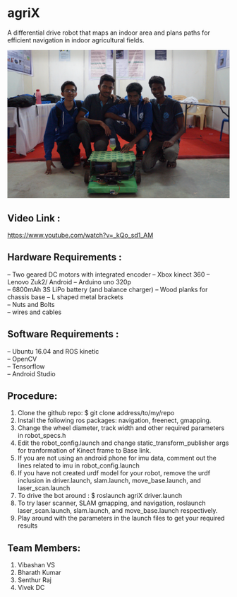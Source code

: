 # agriX
                                                                                                              
A differential drive robot that maps an indoor area and plans paths for efficient navigation in indoor agricultural fields.

![alt_text](team.JPG "image_tooltip")

## Video Link :
https://www.youtube.com/watch?v=_kQo_sd1_AM

## Hardware Requirements :
  – Two geared DC motors with integrated encoder 
  – Xbox kinect 360 
  – Lenovo Zuk2/ Android 
  – Arduino uno 320p                                                                                                          
  – 6800mAh 3S LiPo battery (and balance charger)
  – Wood planks for chassis base
  – L shaped metal brackets                                                                                                
  – Nuts and Bolts                                                                                                          
  – wires and cables                                                                                        
 
## Software Requirements :                                                                                                  
  – Ubuntu 16.04 and ROS kinetic                                                                                        
  – OpenCV                                                                                                                  
  – Tensorflow                                                                                                              
  – Android Studio
  
## Procedure:

1. Clone the github repo: $ git clone address/to/my/repo
2. Install the following ros packages: navigation, freenect, gmapping.
3. Change the wheel diameter, track width and other required parameters in robot_specs.h
4. Edit the robot_config.launch and change static_transform_publisher args for tranformation of Kinect frame to Base link.
5. If you are not using an android phone for imu data, comment out the lines related to imu in robot_config.launch
6. If you have not created urdf model for your robot, remove the urdf inclusion in driver.launch, slam.launch,
   move_base.launch, and laser_scan.launch
7. To drive the bot around : $ roslaunch agriX driver.launch
8. To try laser scanner, SLAM gmapping, and navigation, roslaunch laser_scan.launch, slam.launch, and
move_base.launch respectively.
9. Play around with the parameters in the launch files to get your required results

## Team Members:

1. Vibashan VS  
2. Bharath Kumar
3. Senthur Raj
4. Vivek DC
